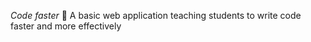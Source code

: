 _Code faster_ 🚀
A basic web application teaching students to write code faster and more effectively
